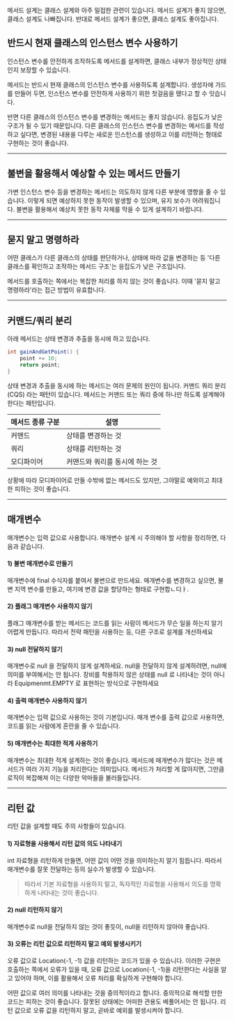 
메서드 설계는 클래스 설계와 아주 밀접한 관련이 있습니다. 메서드 설계가 좋지 않으면, 클래스 설계도 나빠집니다. 반대로 메서드 설계가 좋으면, 클래스 설계도 좋아집니다.

## 반드시 현재 클래스의 인스턴스 변수 사용하기

인스턴스 변수를 안전하게 조작하도록 메서드를 설계하면, 클래스 내부가 정상적인 상태인지 보장할 수 있습니다.

메서드는 반드시 현재 클래스의 인스턴스 변수를 사용하도록 설계합니다. 생성자에 가드를 만들어 두면, 인스턴스 변수를 안전하게 사용하기 위한 첫걸음을 뗐다고 할 수 잇습니다.

반면 다른 클래스의 인스턴스 변수를 변경하는 메서드는 좋지 않습니다. 응집도가 낮은 구조가 될 수 있기 때문입니다. 다른 클래스의 인스턴스 변수를 변경하는 메서드를 작성하고 싶다면, 변경된 내용을 다루는 새로운 인스턴스를 생성하고 이를 리턴하는 형태로 구현하는 것이 좋습니다.


---

## 불변을 활용해서 예상할 수 있는 메서드 만들기

가변 인스턴스 변수 등을 변경하는 메서드는 의도하지 않게 다른 부분에 영향을 줄 수 있습니다. 이렇게 되면 예상하지 못한 동작이 발생할 수 있으며, 유지 보수가 어려워집니다. 불변을 활용해서 예상치 못한 동작 자체를 막을 수 있게 설계하기 바랍니다.


---

## 묻지 말고 명령하라

어떤 클래스가 다른 클래스의 상태를 판단하거나, 상태에 따라 값을 변경하는 등 '다른 클래스를 확인하고 조작하는 메서드 구조'는 응집도가 낮은 구조입니다.

메서드를 호출하는 쪽에서는 복잡한 처리를 하지 않는 것이 좋습니다. 이때 '묻지 말고 명령하라'라는 접근 방법이 유효합니다.


---

## 커맨드/쿼리 분리

아래 메서드는 상태 변경과 추출을 동시에 하고 있습니다.

```java
int gainAndGetPoint() {
	point += 10;
	return point;
}
```

상태 변경과 추출을 동시에 하는 메서드는 여러 문제의 원인이 됩니다. 커맨드 쿼리 분리(CQS) 라는 패턴이 있습니다. 메서드는 커맨드 또는 쿼리 중에 하나만 하도록 설계해야 한다는 패턴입니다.

| 메서드 종류 구분 | 설명                |
| --------- | ----------------- |
| 커맨드           | 상태를 변경하는 것        |
| 쿼리             | 상태를 리턴하는 것        |
| 모디파이어       | 커맨드와 쿼리를 동시에 하는 것 |

상황에 따라 모디파이어로 만들 수밖에 없는 메서드도 있지만, 그야말로 예외이고 최대한 피하는 것이 좋습니다.


---

## 매개변수

매개변수는 입력 값으로 사용합니다. 매개변수 설계 시 주의해야 할 사항을 정리하면, 다음과 같습니다.

#### 1) 불변 매개변수로 만들기

매개변수에 final 수식자를 붙여서 불변으로 만드세요. 매개변수를 변경하고 싶으면, 불변 지역 변수를 만들고, 여기에 변경 값을 할당하는 형태로 구현합ㄴ디ㅏ.

#### 2) 플래그 매개변수 사용하지 않기

플래그 매개변수를 받는 메서드는 코드를 읽는 사람이 메서드가 무슨 일을 하는지 알기 어렵게 만듭니다. 따라서 전략 패턴을 사용하는 등, 다른 구조로 설계를 개선하세요

#### 3) null 전달하지 않기

매개변수로 null 을 전달하지 않게 설계하세요. null을 전달하지 않게 설계하려면, null에 의미를 부여해서는 안 됩니다. 장비를 착용하지 않은 상태를 null 로 나타내는 것이 아니라 Equipmenmt.EMPTY 로 표현하는 방식으로 구현하세요

#### 4) 출력 매개변수 사용하지 않기

매개변수는 입력 값으로 사용하는 것이 기본입니다. 매개 변수를 출력 값으로 사용하면, 코드를 읽는 사람에게 혼란을 줄 수 있습니다.

#### 5) 매개변수는 최대한 적게 사용하기

매개변수는 최대한 적게 설계하는 것이 좋습니다. 메서드에 매개변수가 많다는 것은 메서드가 여러 가지 기능을 처리한다는 의미입니다. 메서드가 처리할 게 많아지면, 그만큼 로직이 복잡해져 이는 다양한 악마들을 불러들입니다.


---

## 리턴 값

리턴 값을 설계할 때도 주의 사항들이 있습니다.

#### 1) 자료형을 사용해서 리턴 값의 의도 나타내기

int 자료형을 리턴하게 만들면, 어떤 값이 어떤 것을 의미하는지 알기 힘듭니다. 따라서 매개변수를 잘못 전달하는 등의 실수가 발생할 수 있습니다.

> 따라서 기본 자료형을 사용하지 말고, 독자적인 자료형을 사용해서 의도를 명확하게 나타내는 것이 좋습니다.

#### 2) null 리턴하지 않기

매개변수로 null을 전달하지 않는 것이 좋듯이, null을 리턴하지 않아야 좋습니다.

#### 3) 오류는 리턴 값으로 리턴하지 말고 예외 발생시키기

오류 값으로 Location(-1, -1) 값을 리턴하는 코드가 있을 수 있습니다. 이러한 구현은 호출하는 쪽에서 오류가 있을 때, 오류 값으로 Location(-1, -1)을 리턴한다는 사실을 알고 있어야 하며, 이를 활용해서 오류 처리를 확실하게 구현해야 합니다.

어떤 값으로 여러 의미를 나타내는 것을 중의적이라고 합니다. 중의적으로 해석할 만한 코드는 피하는 것이 좋습니다.
잘못된 상태에는 어떠한 관용도 베풀어서는 안 됩니다. 리턴 값으로 오류 값을 리턴하지 말고, 곧바로 예외를 발생시켜야 합니다.